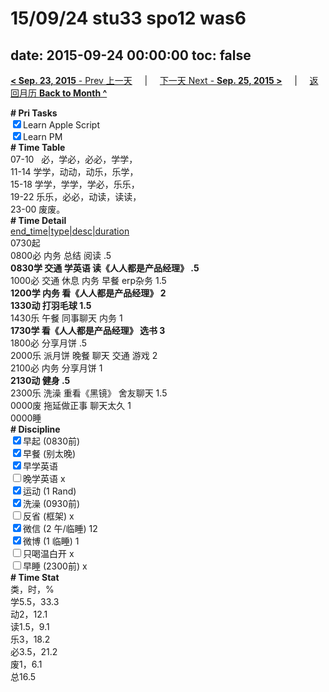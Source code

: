 # 15/09/24 stu33 spo12 was6

date: 2015-09-24 00:00:00
toc: false
---
[**< Sep. 23, 2015** - Prev 上一天](/lifelogs/2015/09/d23.html) &nbsp; &nbsp; | &nbsp; &nbsp; [下一天 Next - **Sep. 25, 2015 >**](/lifelogs/2015/09/d25.html) &nbsp; &nbsp; |  &nbsp; &nbsp; [返回月历 **Back to Month ^**](/lifelogs/2015/09/index.html)
<br/><div><b># Pri Tasks</b></div><div><input checked="true" type="checkbox"/>Learn Apple Script</div><div><input checked="true" type="checkbox"/>Learn PM</div><div><b># Time Table</b></div><div>07-10   必，学必，必必，学学，</div><div>11-14 学学，动动，动乐，乐学，</div><div>15-18 学学，学学，学必，乐乐，</div><div>19-22 乐乐，必必，动读，读读，</div><div>23-00 废废。</div><div><b># Time Detail</b></div><div><u>end_time|type|desc|duration</u></div><div>0730起</div><div>0800必 内务 总结 阅读 .5</div><div><b>0830学 交通 学英语 读《人人都是产品经理》 .5</b></div><div>1000必 交通 休息 内务 早餐 erp杂务 1.5</div><div><b>1200学 内务 看《人人都是产品经理》 2</b></div><div><b>1330动 打羽毛球 1.5</b></div><div>1430乐 午餐 同事聊天 内务 1</div><div><b>1730学 看《人人都是产品经理》 选书 3</b></div><div>1800必 分享月饼 .5</div><div>2000乐 派月饼 晚餐 聊天 交通 游戏 2</div><div>2100必 内务 分享月饼 1</div><div><b>2130动 健身 .5</b></div><div>2300乐 洗澡 重看《黑镜》 舍友聊天 1.5</div><div>0000废 拖延做正事 聊天太久 1</div><div>0000睡</div><div><b># Discipline</b></div><div><input checked="true" type="checkbox"/>早起 (0830前)</div><div><input checked="true" type="checkbox"/>早餐 (别太晚)</div><div><input checked="true" type="checkbox"/>早学英语</div><div><input type="checkbox"/>晚学英语 x</div><div><input checked="true" type="checkbox"/>运动 (1 Rand)</div><div><input checked="true" type="checkbox"/>洗澡 (0930前)</div><div><input type="checkbox"/>反省 (框架) x</div><div><input checked="true" type="checkbox"/>微信 (2 午/临睡) 12</div><div><input checked="true" type="checkbox"/>微博 (1 临睡) 1</div><div><input type="checkbox"/>只喝温白开 x</div><div><input type="checkbox"/>早睡 (2300前) x</div><div><b># Time Stat</b></div><div>类，时，%</div><div>学5.5，33.3</div><div>动2，12.1</div><div>读1.5，9.1</div><div>乐3，18.2</div><div>必3.5，21.2</div><div>废1，6.1</div><div>总16.5</div>
